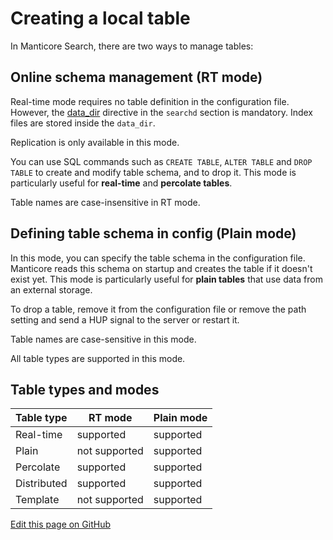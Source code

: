 # Creating a local table

In Manticore Search, there are two ways to manage tables:
## Online schema management (RT mode)
Real-time mode requires no table definition in the configuration file. However, the [data_dir](../Server_settings/Searchd.md#data_dir) directive in the `searchd` section is mandatory. Index files are stored inside the `data_dir`.

Replication is only available in this mode.

You can use SQL commands such as `CREATE TABLE`, `ALTER TABLE` and `DROP TABLE` to create and modify table schema, and to drop it. This mode is particularly useful for **real-time** and **percolate tables**.

Table names are case-insensitive in RT mode.

## Defining table schema in config (Plain mode)
In this mode, you can specify the table schema in the configuration file. Manticore reads this schema on startup and creates the table if it doesn't exist yet. This mode is particularly useful for **plain tables** that use data from an external storage.

To drop a table, remove it from the configuration file or remove the path setting and send a HUP signal to the server or restart it.

Table names are case-sensitive in this mode.

All table types are supported in this mode.


## Table types and modes


| Table type  | RT mode        | Plain mode  |
|-------------|----------------|-------------|
| Real-time   | supported      | supported   |
| Plain       | not supported  | supported   |
| Percolate   | supported      | supported   |
| Distributed | supported      | supported   |
| Template    | not supported  | supported   |

[Edit this page on GitHub](https://github.com/manticoresoftware/manticoresearch/tree/master/manual/Creating_a_table/Local_tables.md)

<!-- proofread -->
